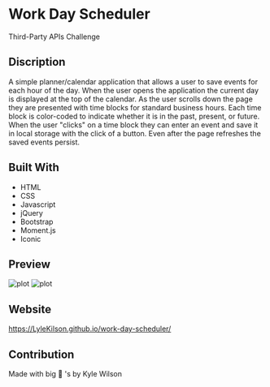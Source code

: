 # Work Day Scheduler
Third-Party APIs Challenge

## Discription 
A simple planner/calendar application that allows a user to save events for each hour of the day. When the user opens the application the current day is displayed at the top of the calendar. As the user scrolls down the page they are presented with time blocks for standard business hours. Each time block is color-coded to indicate whether it is in the past, present, or future. When the user "clicks" on a time block they can enter an event and save it in local storage with the click of a button. Even after the page refreshes the saved events persist.

## Built With
* HTML
* CSS
* Javascript
* jQuery
* Bootstrap
* Moment.js
* Iconic

## Preview
![plot](./assets/ScreenShot.png?raw=true "Preview")
![plot](./assets/images/screen-shot.png?raw=true "Preview")

## Website
https://LyleKilson.github.io/work-day-scheduler/

## Contribution
Made with big 🧠 's by Kyle Wilson
